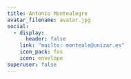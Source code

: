 ```yaml
---
title: Antonio Montealegre
avatar_filename: avatar.jpg
social:
  - display:
      header: false
    link: "mailto: monteale@unizar.es"
    icon_pack: fas
    icon: envelope
superuser: false
---
```

